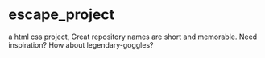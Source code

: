 # escape_project
a html css project, Great repository names are short and memorable. Need inspiration? How about legendary-goggles?
